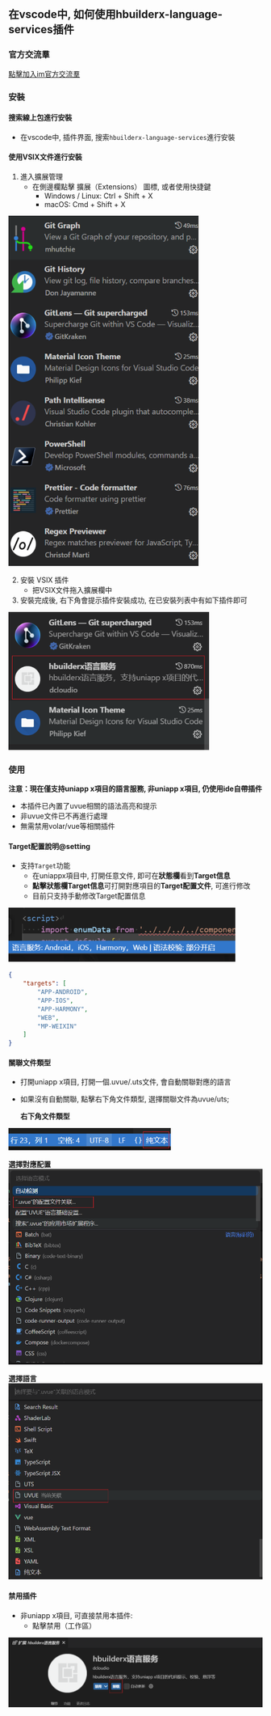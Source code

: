## 在vscode中, 如何使用hbuilderx-language-services插件

### 官方交流羣
[點擊加入im官方交流羣](https://im.dcloud.net.cn/#/?joinGroup=682c303383abe400024d38ba)

### 安裝
#### 搜索線上包進行安裝
* 在vscode中, 插件界面, 搜索`hbuilderx-language-services`進行安裝

#### 使用VSIX文件進行安裝
1. 進入擴展管理
    * 在側邊欄點擊 擴展（Extensions） 圖標, 或者使用快捷鍵
        * Windows / Linux: Ctrl + Shift + X
        * macOS: Cmd + Shift + X  

<img src="/static/snapshots/tutorial/language/vscodeUseHxLs/1.png" style="zoom:80%" />

2. 安裝 VSIX 插件
    * 把VSIX文件拖入擴展欄中
3. 安裝完成後, 右下角會提示插件安裝成功, 在已安裝列表中有如下插件即可  

<img src="/static/snapshots/tutorial/language/vscodeUseHxLs/2.png" style="zoom:80%" />


### 使用
**注意：現在僅支持uniapp x項目的語言服務, 非uniapp x項目, 仍使用ide自帶插件**
* 本插件已內置了uvue相關的語法高亮和提示
* 非uvue文件已不再進行處理
* 無需禁用volar/vue等相關插件


#### Target配置說明@setting
* 支持`Target`功能
    * 在uniappx項目中, 打開任意文件, 即可在**狀態欄**看到**Target信息**
    * **點擊狀態欄Target信息**可打開對應項目的**Target配置文件**, 可進行修改
    * 目前只支持手動修改Target配置信息

<img src="/static/snapshots/tutorial/language/vscodeUseHxLs/3.png" style="zoom:80%" />

```json
{
    "targets": [
        "APP-ANDROID",
        "APP-IOS",
        "APP-HARMONY",
        "WEB",
        "MP-WEIXIN"
    ]
}
```

#### 關聯文件類型
* 打開uniapp x項目, 打開一個.uvue/.uts文件, 會自動關聯對應的語言
* 如果沒有自動關聯, 點擊右下角文件類型, 選擇關聯文件為uvue/uts;  

  **右下角文件類型**  
<img src="/static/snapshots/tutorial/language/vscodeUseHxLs/4.png" style="zoom:80%" />

  **選擇對應配置**  
<img src="/static/snapshots/tutorial/language/vscodeUseHxLs/5.png" style="zoom:80%" />

  **選擇語言**  
<img src="/static/snapshots/tutorial/language/vscodeUseHxLs/6.png" style="zoom:80%" />

#### 禁用插件
* 非uniapp x項目, 可直接禁用本插件:
    * 點擊禁用（工作區）  

<img src="/static/snapshots/tutorial/language/vscodeUseHxLs/7.png" style="zoom:80%" />